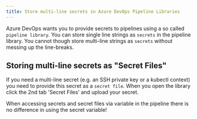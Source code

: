 ```yaml
---
title: Store multi-line secrets in Azure DevOps Pipeline Libraries
---
```


Azure DevOps wants you to provide secrets to pipelines using a so called
`pipeline library`. You can store single line strings as `secrets` in the
pipeline library. You cannot though store multi-line strings as `secrets`
without messing up the line-breaks.

## Storing multi-line secrets as "Secret Files"

If you need a multi-line secret (e.g. an SSH private key or a kubectl
context) you need to provide this secret as a `secret file`. When you
open the library click the 2nd tab 'Secret Files' and upload your secret.

When accessing secrets and secret files via variable in the pipeline
there is no difference in using the secret variable!
